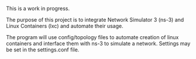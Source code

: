 This is a work in progress.

The purpose of this project is to integrate Network Simulator 3 (ns-3) and Linux Containers (lxc) and automate their usage.

The program will use config/topology files to automate creation of linux containers and interface them with ns-3 to simulate a network.
Settings may be set in the settings.conf file.
